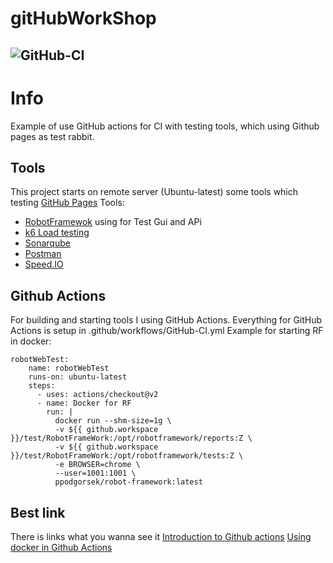 # gitHubWorkShop

![GitHub-CI](https://github.com/procesor2017/gitHubWorkShop/workflows/GitHub-CI/badge.svg)
--------------------

# Info
Example of use GitHub actions for CI with testing tools, which using Github pages as test rabbit.

## Tools
This project starts on remote server (Ubuntu-latest) some tools which testing [GitHub Pages](https://github.com/procesor2017/gitHubWorkShop)
Tools:
 - [RobotFramewok](https://robotframework.org/) using for Test Gui and APi
 - [k6 Load testing](https://k6.io/)
 - [Sonarqube](https://www.sonarqube.org/)
 - [Postman](https://www.postman.com/)
 - [Speed.IO](https://www.speed.io/)

## Github Actions
For building and starting tools I using GitHub Actions. Everything for GitHub Actions is setup in .github/workflows/GitHub-CI.yml
Example for starting RF in docker:

```
robotWebTest:
    name: robotWebTest
    runs-on: ubuntu-latest
    steps:
      - uses: actions/checkout@v2
      - name: Docker for RF
        run: |
          docker run --shm-size=1g \
          -v ${{ github.workspace }}/test/RobotFrameWork:/opt/robotframework/reports:Z \
          -v ${{ github.workspace }}/test/RobotFrameWork:/opt/robotframework/tests:Z \
          -e BROWSER=chrome \
          --user=1001:1001 \
          ppodgorsek/robot-framework:latest
```

## Best link 
There is links what you wanna see it
[Introduction to Github actions](https://docs.github.com/en/actions/configuring-and-managing-workflows/configuring-a-workflow)
[Using docker in Github Actions](https://stackoverflow.com/questions/57549439/how-do-i-use-docker-with-github-actions) 
